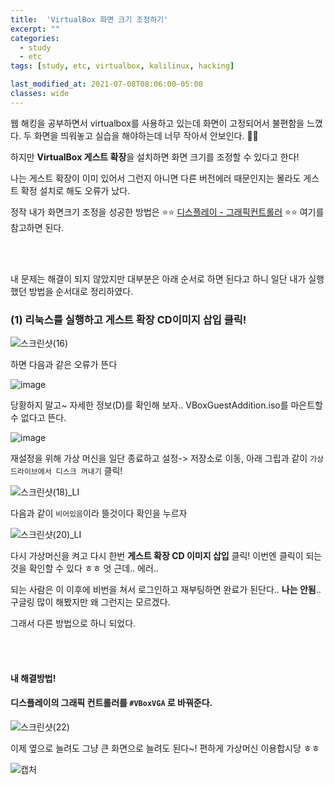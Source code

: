 ```yaml
---
title:  'VirtualBox 화면 크기 조정하기'
excerpt: ""
categories:
  - study
  - etc
tags: [study, etc, virtualbox, kalilinux, hacking]

last_modified_at: 2021-07-08T08:06:00-05:00
classes: wide
---
```


웹 해킹을 공부하면서 virtualbox를 사용하고 있는데 화면이 고정되어서 불편함을 느꼈다. 두 화면을 띄워놓고 실습을 해야하는데 너무 작아서 안보인다. 🥵🥵

하지만 **VirtualBox 게스트 확장**을 설치하면 화면 크기를 조정할 수 있다고 한다!

나는 게스트 확장이 이미 있어서 그런지 아니면 다른 버전에러 때문인지는 몰라도 게스트 확정 설치로 해도 오류가 났다. 

정작 내가 화면크기 조정을 성공한 방법은 ⭐️⭐️ [디스플레이 - 그래픽컨트롤러](#내-해결방법!) ⭐️⭐️ 여기를 참고하면 된다.

<br><br>

내 문제는 해결이 되지 않았지만 대부분은 아래 순서로 하면 된다고 하니 일단 내가 실행했던 방법을 순서대로 정리하였다.

### (1) 리눅스를 실행하고 게스트 확장 CD이미지 삽입 클릭!

![스크린샷(16)](https://user-images.githubusercontent.com/53431568/124884898-b02f0400-e00d-11eb-9c60-a0ecce438b4b.png)

하면 다음과 같은 오류가 뜬다

![image](https://user-images.githubusercontent.com/53431568/124885147-ef5d5500-e00d-11eb-9196-fff32893658e.png)

당황하지 말고~ 자세한 정보(D)를 확인해 보자.. VBoxGuestAddition.iso를 마은트할 수 없다고 뜬다. 

![image](https://user-images.githubusercontent.com/53431568/124885413-321f2d00-e00e-11eb-90b6-62bafd6ab770.png)

재설정을 위해 가상  머신을 일단 종료하고 설정-> 저장소로 이동, 아래 그립과 같이 `가상드라이브에서 디스크 꺼내기` 클릭!

![스크린샷(18)_LI](https://user-images.githubusercontent.com/53431568/124886295-0f414880-e00f-11eb-8278-066ef13adc04.jpg)

다음과 같이 `비어있음`이라 뜰것이다 확인을 누르자

![스크린샷(20)_LI](https://user-images.githubusercontent.com/53431568/124886660-6b0bd180-e00f-11eb-9c24-58feebec88cd.jpg)


다시 가상머신을 켜고 다시 한번 **게스트 확장 CD 이미지 삽입** 클릭! 이번엔 클릭이 되는것을 확인할 수 있다 ㅎㅎ 엇 근데.. 에러..

되는 사람은 이 이후에 비번을 쳐서 로그인하고 재부팅하면 완료가 된단다.. **나는 안됨**.. 구글링 많이 해봤지만 왜 그런지는 모르겠다.

그래서 다른 방법으로 하니 되었다.

<br><br>

#### 내 해결방법! 

#### 디스플레이의 그래픽 컨트롤러를 `#VBoxVGA` 로 바꿔준다.

![스크린샷(22)](https://user-images.githubusercontent.com/53431568/124893518-c345d200-e015-11eb-89b5-3d1d2248cb32.png)

이제 옆으로 늘려도 그냥 큰 화면으로 늘려도 된다~! 편하게 가상머신 이용합시당 ㅎㅎ

![캡처](https://user-images.githubusercontent.com/53431568/124893132-6fd38400-e015-11eb-8313-929665e7f2de.PNG)
